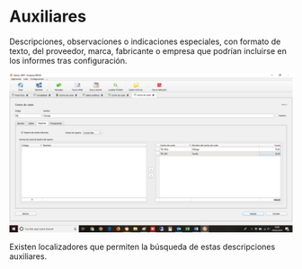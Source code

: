 # Auxiliares

Descripciones, observaciones o indicaciones especiales, con formato de texto, del proveedor, marca, fabricante o empresa que podrían incluirse en los informes tras configuración.

![](../../../../.gitbook/assets/image%20%2881%29.png)

Existen localizadores que permiten la búsqueda de estas descripciones auxiliares.

